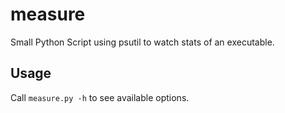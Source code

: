 # measure

Small Python Script using psutil to watch stats of an executable.

## Usage

Call `measure.py -h` to see available options.
